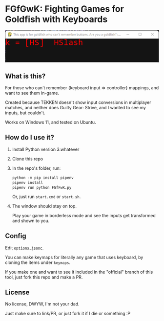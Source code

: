 # FGfGwK: Fighting Games for Goldfish with Keyboards

![A picture of the application.](/window.png)

## What is this?

For those who can't remember {keyboard input => controller} mappings, and want to see them in-game.

Created because TEKKEN doesn't show input conversions in multiplayer matches, and neither does Guilty Gear: Strive, and I wanted to see my inputs, but couldn't.

Works on Windows 11, and tested on Ubuntu.

## How do I use it?

1.  Install Python version 3.whatever
2.  Clone this repo
3.  In the repo's folder, run:

    ```
    python -m pip install pipenv
    pipenv install
    pipenv run python FGfFwK.py
    ```

    Or, just run `start.cmd` or `start.sh`.

4.  The window should stay on top.

    Play your game in borderless mode and see the inputs get transformed and shown to you.

## Config

Edit [`options.jsonc`](/options.jsonc).

You can make keymaps for literally any game that uses keyboard, by cloning the items under `keymaps`.

If you make one and want to see it included in the "official" branch of this tool, just fork this repo and make a PR.

## License

No license, DWYW, I'm not your dad.

Just make sure to link/PR, or just fork it if I die or something :P
